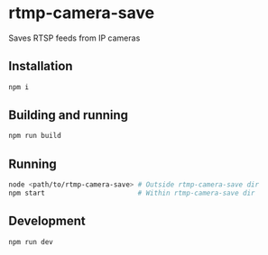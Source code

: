 # rtmp-camera-save
Saves RTSP feeds from IP cameras

## Installation
```sh
npm i
```

## Building and running
```sh
npm run build
```

## Running
```sh
node <path/to/rtmp-camera-save> # Outside rtmp-camera-save dir
npm start                       # Within rtmp-camera-save dir
```

## Development
```sh
npm run dev
```
